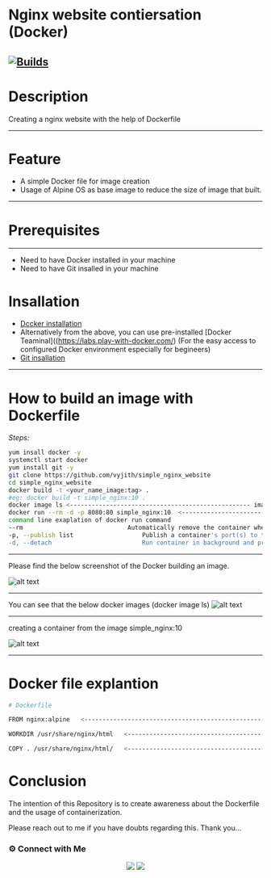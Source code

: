 # Nginx website contiersation (Docker)
[![Builds](https://travis-ci.org/joemccann/dillinger.svg?branch=master)](https://travis-ci.org/joemccann/dillinger)
-------------------------------------------------- 

# Description

Creating a nginx website with the help of Dockerfile 

-------------------------------------------------- 

# Feature

- A simple Docker file for image creation
- Usage of Alpine OS as base image to reduce the size of image that built.

-------------------------------------------------- 

# Prerequisites

-------------------------------------------------- 
- Need to have Docker installed in your machine
- Need to have Git insalled in your machine

# Insallation

- [Dccker installation](https://docs.docker.com/engine/install/ubuntu/)
- Alternatively from the above, you can use pre-installed [Docker Teaminal]((https://labs.play-with-docker.com/) (For the easy access to configured Docker environment especially for begineers)
- [Git insallation](https://git-scm.com/download/linux)

-------------------------------------------------- 

# How to build an image with Dockerfile
_Steps:_
```sh 
yum insall docker -y
systemctl start docker
yum install git -y
git clone https://github.com/vyjith/simple_nginx_website
cd simple_nginx_website
docker build -t <your_name_image:tag> .
#eg: docker build -t simple_nginx:10 .
docker image ls <-------------------------------------------------- image will list here 
docker run --rm -d -p 8080:80 simple_nginx:10  <-------------------------------------------------- Here we are running the image on port 8080
command line exaplation of docker run command
--rm                             Automatically remove the container when it exits
-p, --publish list                   Publish a container's port(s) to the host
-d, --detach                         Run container in background and print container ID
```
-------------------------------------------------- 

Please find the below screenshot of the Docker building an image.


![alt text](https://i.ibb.co/nMTksmQ/image.png)

-------------------------------------------------- 
You can see that the below docker images (docker image ls)
![alt text](https://i.ibb.co/s9x62VH/image.png)

-------------------------------------------------- 
creating a container from the image simple_nginx:10

![alt text](https://i.ibb.co/Ct2bn0M/image.png)

-------------------------------------------------- 

# Docker file explantion
```sh
# Dockerfile

FROM nginx:alpine   <-------------------------------------------------- Base image

WORKDIR /usr/share/nginx/html   <-------------------------------------------------- Image working directory

COPY . /usr/share/nginx/html/   <-------------------------------------------------- Copying the index.hmtl file to the Working directory

```

# Conclusion

The intention of this Repository is to create awareness about the Dockerfile and the usage of containerization.

Please reach out to me if you have doubts regarding this. Thank you...


### ⚙️ Connect with Me
<p align="center">
<a href="https://www.instagram.com/iamvyjith/"><img src="https://img.shields.io/badge/Instagram-E4405F?style=for-the-badge&logo=instagram&logoColor=white"/></a>
<a href="https://www.linkedin.com/in/vyjith-ks-3bb8b7173/"><img src="https://img.shields.io/badge/LinkedIn-0077B5?style=for-the-badge&logo=linkedin&logoColor=white"/></a>
